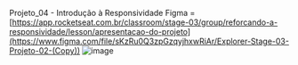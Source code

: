 Projeto_04 - Introdução à Responsividade
Figma = [https://app.rocketseat.com.br/classroom/stage-03/group/reforcando-a-responsividade/lesson/apresentacao-do-projeto](https://www.figma.com/file/sKzRu0Q3zpGzqyjhxwRiAr/Explorer-Stage-03-Projeto-02-(Copy))
![image](https://github.com/Gleison-1/Projeto_04-IntroducaoResponsividade/assets/20865183/fe58f183-8cb6-4869-94b9-4298626e8a47)
